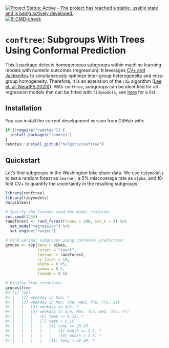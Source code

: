 
<!-- README.md is generated from README.Rmd. Please edit that file -->
<!-- badges: start -->

[![Project Status: Active - The project has reached a stable, usable
state and is being actively
developed.](https://www.repostatus.org/badges/latest/active.svg)](https://www.repostatus.org/#active)
[![R-CMD-check](https://github.com/holgstr/conftree/actions/workflows/R-CMD-check.yaml/badge.svg)](https://github.com/holgstr/conftree/actions/workflows/R-CMD-check.yaml)
<!-- badges: end -->

# **`conftree`**: Subgroups With Trees Using Conformal Prediction

This `R` package detects homogeneous subgroups within machine learning
models with numeric outcomes (regression). It leverages [CV+ and
Jackknife+](https://arxiv.org/abs/1905.02928) to simultaneously optimize
inter-group heterogeneity and intra-group homogeneity. Therefore, it is
an extension of the `r2p` algorithm ([Lee et. al, NeurIPS
2020)](https://proceedings.neurips.cc/paper/2020/hash/1819020b02e926785cf3be594d957696-Abstract.html)).
With `conftree`, subgroups can be identified for all regression models
that can be fitted with `tidymodels`, see
[here](https://www.tidymodels.org/find/parsnip/) for a list.

## Installation

You can install the current development version from GitHub with:

``` r
if (!require("remotes")) {
  install.packages("remotes")
}
remotes::install_github("holgstr/conftree")
```

## Quickstart

Let’s find subgroups in the Washington bike share data. We use
`tidymodels` to set a random forest as `learner`, a 5% miscoverage rate
as `alpha`, and 10-fold CV+ to quantify the uncertainty in the resulting
subgroups:

``` r
library(conftree)
library(tidymodels)
data(bikes)

# Specify the learner used for model training:
set.seed(1234)
randforest <- rand_forest(trees = 200, min_n = 5) %>%
  set_mode("regression") %>%
  set_engine("ranger")

# Find optimal subgroups using conformal prediction:
groups <- r2p(data = bikes,
              target = "count",
              learner = randforest,
              cv_folds = 10,
              alpha = 0.05,
              gamma = 0.2,
              lambda = 0.5)

# Display tree structure:
groups$tree
#> [1] root
#> |   [2] weekday in Sun: *
#> |   [3] weekday in Mon, Tue, Wed, Thu, Fri, Sat
#> |   |   [4] weekday in Sat: *
#> |   |   [5] weekday in Sun, Mon, Tue, Wed, Thu, Fri
#> |   |   |   [6] temp <= 6.15: *
#> |   |   |   [7] temp > 6.15
#> |   |   |   |   [8] temp <= 28.29
#> |   |   |   |   |   [9] month <= 2.5: *
#> |   |   |   |   |   [10] month > 2.5: *
#> |   |   |   |   [11] temp > 28.29: *
```
